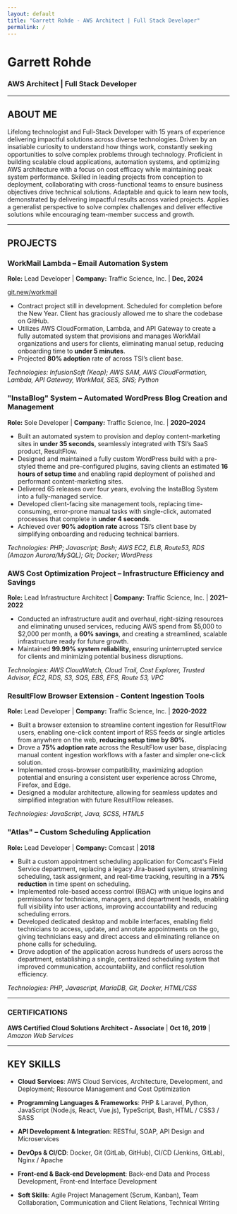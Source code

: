 ```yaml
---
layout: default
title: "Garrett Rohde - AWS Architect | Full Stack Developer"
permalink: /
---
```


# Garrett Rohde

### AWS Architect | Full Stack Developer    

---

## ABOUT ME

Lifelong technologist and Full-Stack Developer with 15 years of experience delivering impactful solutions across diverse technologies. Driven by an insatiable curiosity to understand how things work, constantly seeking opportunities to solve complex problems through technology. Proficient in building scalable cloud applications, automation systems, and optimizing AWS architecture with a focus on cost efficacy while maintaining peak system performance. Skilled in leading projects from conception to deployment, collaborating with cross-functional teams to ensure business objectives drive technical solutions. Adaptable and quick to learn new tools, demonstrated by delivering impactful results across varied projects. Applies a generalist perspective to solve complex challenges and deliver effective solutions while encouraging team-member success and growth.

---

## PROJECTS

### WorkMail Lambda – Email Automation System

**Role:** Lead Developer | **Company:** Traffic Science, Inc. | **Dec, 2024**

[git.new/workmail](https://git.new/workmail)

- Contract project still in development. Scheduled for completion before the New Year. Client has graciously allowed me to share the codebase on GitHub.
- Utilizes AWS CloudFormation, Lambda, and API Gateway to create a fully automated system that provisions and manages WorkMail organizations and users for clients, eliminating manual setup, reducing onboarding time to **under 5 minutes**.
- Projected **80% adoption** rate of across TSI’s client base.

*Technologies: InfusionSoft (Keap); AWS SAM, AWS CloudFormation, Lambda, API Gateway, WorkMail, SES, SNS; Python*

### "InstaBlog" System – Automated WordPress Blog Creation and Management

**Role:** Sole Developer | **Company:** Traffic Science, Inc. | **2020–2024**

- Built an automated system to provision and deploy content-marketing sites in **under 35 seconds**, seamlessly integrated with TSI’s SaaS product, ResultFlow.
- Designed and maintained a fully custom WordPress build with a pre-styled theme and pre-configured plugins, saving clients an estimated **16 hours of setup time** and enabling rapid deployment of polished and performant content-marketing sites.
- Delivered 65 releases over four years, evolving the InstaBlog System into a fully-managed service.
- Developed client-facing site management tools, replacing time-consuming, error-prone manual tasks with single-click, automated processes that complete in **under 4 seconds**.
- Achieved over **90% adoption rate** across TSI’s client base by simplifying onboarding and reducing technical barriers.

*Technologies: PHP; Javascript; Bash; AWS EC2, ELB, Route53, RDS (Amazon Aurora/MySQL); Git; Docker; WordPress*

### AWS Cost Optimization Project – Infrastructure Efficiency and Savings

**Role:** Lead Infrastructure Architect | **Company:** Traffic Science, Inc. | **2021–2022**

- Conducted an infrastructure audit and overhaul, right-sizing resources and eliminating unused services, reducing AWS spend from $5,000 to $2,000 per month, a **60% savings**, and creating a streamlined, scalable infrastructure ready for future growth.
- Maintained **99.99% system reliability**, ensuring uninterrupted service for clients and minimizing potential business disruptions.

*Technologies: AWS CloudWatch, Cloud Trail, Cost Explorer, Trusted Advisor, EC2, RDS, S3, SQS, EBS, EFS, Route 53, VPC*

### ResultFlow Browser Extension - Content Ingestion Tools

**Role:** Lead Developer | **Company:** Traffic Science, Inc. | **2020-2022**

- Built a browser extension to streamline content ingestion for ResultFlow users, enabling one-click content import of RSS feeds or single articles from anywhere on the web, **reducing setup time by 80%**.
- Drove a **75% adoption rate** across the ResultFlow user base, displacing manual content ingestion workflows with a faster and simpler one-click solution.
- Implemented cross-browser compatibility, maximizing adoption potential and ensuring a consistent user experience across Chrome, Firefox, and Edge.
- Designed a modular architecture, allowing for seamless updates and simplified integration with future ResultFlow releases.

*Technologies: JavaScript, Java, SCSS, HTML5*

### "Atlas" – Custom Scheduling Application

**Role:** Lead Developer | **Company:** Comcast | **2018**

- Built a custom appointment scheduling application for Comcast's Field Service department, replacing a legacy Jira-based system, streamlining scheduling, task assignment, and real-time tracking, resulting in a **75% reduction** in time spent on scheduling.
- Implemented role-based access control (RBAC) with unique logins and permissions for technicians, managers, and department heads, enabling full visibility into user actions, improving accountability and reducing scheduling errors.
- Developed dedicated desktop and mobile interfaces, enabling field technicians to access, update, and annotate appointments on the go, giving technicians easy and direct access and eliminating reliance on phone calls for scheduling.
- Drove adoption of the application across hundreds of users across the department, establishing a single, centralized scheduling system that improved communication, accountability, and conflict resolution efficiency.

*Technologies: PHP, Javascript, MariaDB, Git, Docker, HTML/CSS*

---

### CERTIFICATIONS

**AWS Certified Cloud Solutions Architect - Associate** | **Oct 16, 2019** | *Amazon Web Services*

---

## KEY SKILLS

- **Cloud Services**: AWS Cloud Services, Architecture, Development, and Deployment; Resource Management and Cost Optimization

- **Programming Languages & Frameworks**: PHP & Laravel, Python, JavaScript (Node.js, React, Vue.js), TypeScript, Bash, HTML / CSS3 / SASS

- **API Development & Integration**: RESTful, SOAP, API Design and Microservices

- **DevOps & CI/CD**: Docker, Git (GitLab, GitHub), CI/CD (Jenkins, GitLab), Nginx / Apache

- **Front-end & Back-end Development**: Back-end Data and Process Development, Front-end Interface Development

- **Soft Skills**: Agile Project Management (Scrum, Kanban), Team Collaboration, Communication and Client Relations, Technical Writing
